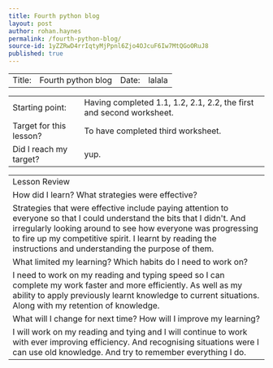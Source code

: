 ```yaml
---
title: Fourth python blog
layout: post
author: rohan.haynes
permalink: /fourth-python-blog/
source-id: 1yZZRwD4rrIqtyMjPpnl6Zjo4OJcuF6Iw7MtQGoORuJ8
published: true
---
```

<table>
  <tr>
    <td>Title: </td>
    <td>    Fourth python blog</td>
    <td>    Date: </td>
    <td>   lalala</td>
  </tr>
</table>


<table>
  <tr>
    <td>Starting point: </td>
    <td>    Having completed 1.1, 1.2, 2.1, 2.2, the first and second worksheet.</td>
  </tr>
  <tr>
    <td>Target for this lesson? </td>
    <td>     To have completed third worksheet.</td>
  </tr>
  <tr>
    <td>Did I reach my target?  </td>
    <td>     yup.</td>
  </tr>
</table>


<table>
  <tr>
    <td>Lesson Review</td>
  </tr>
  <tr>
    <td>How did I learn? What strategies were effective? </td>
  </tr>
  <tr>
    <td> Strategies that were effective include paying attention to everyone so that I could understand the bits that I didn't. And irregularly looking around to see how everyone was progressing to fire up my competitive spirit. I learnt by reading the instructions and understanding the purpose of them.</td>
  </tr>
  <tr>
    <td>What limited my learning? Which habits do I need to work on? </td>
  </tr>
  <tr>
    <td>I need to work on my reading and typing speed so I can complete my work faster and more efficiently. As well as my ability to apply previously learnt knowledge to current situations. Along with my retention of knowledge.</td>
  </tr>
  <tr>
    <td>What will I change for next time? How will I improve my learning?</td>
  </tr>
  <tr>
    <td>I will work on my reading and tying and I will continue to work with ever improving efficiency. And recognising situations were I can use old knowledge. And try to remember everything I do.</td>
  </tr>
</table>


